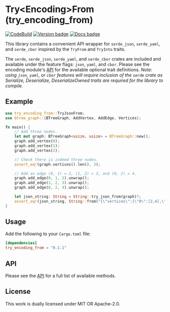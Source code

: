 # Try\<Encoding\>From  (try_encoding_from)

[![CodeBuild]][CodeBuild]
[![Version badge]][crates.io]
[![Docs badge]][docs.rs]

[CodeBuild]: https://codebuild.us-east-1.amazonaws.com/badges?uuid=eyJlbmNyeXB0ZWREYXRhIjoiSno5eWZOM0RtRkdabjJ2eG03dnQ3UzEvVTFIMGlPbklsajc0cHRiK3NCZXdpaXNxc09pdHhlK3Rta0FvTEsvdkgxcmZubTdUZ2dSMDM1THlhOG1oQlYwPSIsIml2UGFyYW1ldGVyU3BlYyI6IjNjVXFQdTJvamgxUUozMUciLCJtYXRlcmlhbFNldFNlcmlhbCI6MX0%3D&branch=main
[Version badge]: https://img.shields.io/crates/v/try_encoding_from
[crates.io]: https://crates.io/crates/try_encoding_from
[Docs badge]: https://img.shields.io/badge/docs.rs-rustdoc-blue
[docs.rs]: https://docs.rs/try_encoding_from/

This library contains a convenient API wrapper for `serde_json`,
`serde_yaml`, and `serde_cbor` inspired by the `TryFrom` and
`TryInto` traits.

The `serde`, `serde_json`, `serde_yaml`, and `serde_cbor` crates
are included and available under the feature flags:
`json`, `yaml`, and `cbor`.
Please see the encoding module's [API](./src/encoding/api.rs)
for the available optional trait definitions. *Note: using
`json`, `yaml`, or `cbor` features will
require inclusion of the `serde` crate as Serialize, Deserialize,
DeserializeOwned traits are required for the library to compile.*

## Example
```rust
use try_encoding_from::TryJsonFrom;
use btree_graph::{BTreeGraph, AddVertex, AddEdge, Vertices};

fn main() {
    // Add three nodes.
    let mut graph: BTreeGraph<usize, usize> = BTreeGraph::new();
    graph.add_vertex(0);
    graph.add_vertex(1);
    graph.add_vertex(2);

    // Check there is indeed three nodes.
    assert_eq!(graph.vertices().len(), 3);

    // Add an edge (0, 1) = 2, (1, 2) = 3, and (0, 2) = 4.
    graph.add_edge(0, 1, 2).unwrap();
    graph.add_edge(1, 2, 3).unwrap();
    graph.add_edge(0, 2, 4).unwrap();

    let json_string: String = String::try_json_from(graph)?;
    assert_eq!(json_string, String::from("{\"vertices\":{\"0\":[2,4],\"1\":[3],\"2\":[]},\"edges\":{\"2\":[0,1],\"3\":[1,2],\"4\":[0,2]}}"));
}
```

## Usage

Add the following to your `Cargo.toml` file:
```toml
[dependencies]
try_encoding_from = "0.1.1"
```

## API

Please see the [API](src/encoding/api.rs) for a full list of
available methods.

## License

This work is dually licensed under MIT OR Apache-2.0.
